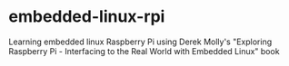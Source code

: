 # embedded-linux-rpi
Learning embedded linux Raspberry Pi using Derek Molly's "Exploring Raspberry Pi - Interfacing to the Real World with Embedded Linux" book
